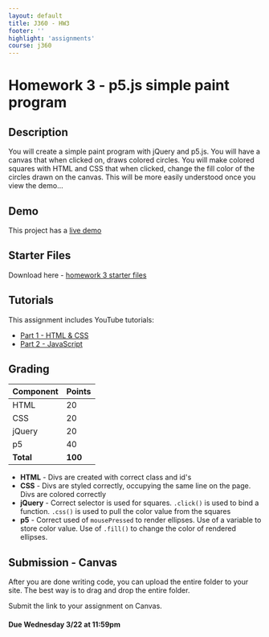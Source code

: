 ```yaml
---
layout: default
title: J360 - HW3
footer: ''
highlight: 'assignments'
course: j360
---
```

# Homework 3 - p5.js simple paint program
## Description
You will create a simple paint program with jQuery and p5.js. You will have a canvas that when clicked on, draws colored circles. You will make colored squares with HTML and CSS that when clicked, change the fill color of the circles drawn on the canvas. This will be more easily understood once you view the demo...

## Demo
This project has a [live demo](demo/hw3/)

## Starter Files
Download here - [homework 3 starter files](hw3-starter.zip)

## Tutorials
This assignment includes YouTube tutorials:

 * [Part 1 - HTML & CSS](https://youtu.be/GtUp-3DWd40)
 * [Part 2 - JavaScript](https://youtu.be/3SWXU_gkJ5s)

## Grading

| Component | Points  |
|:----------|:--------|
| HTML      | 20      |
| CSS       | 20      |
| jQuery    | 20      |
| p5        | 40      |
| **Total** | **100** |


* __HTML__ - Divs are created with correct class and id's
* __CSS__ - Divs are styled correctly, occupying the same line on the page. Divs are colored correctly
* __jQuery__ - Correct selector is used for squares. `.click()` is used to bind a function. `.css()` is used to pull the color value from the squares
* __p5__ - Correct used of `mousePressed` to render ellipses. Use of a variable to store color value. Use of `.fill()` to change the color of rendered ellipses.

## Submission - Canvas
After you are done writing code, you can upload the entire folder to your site. The best way is to drag and drop the entire folder.

Submit the link to your assignment on Canvas.

#### **Due Wednesday 3/22 at 11:59pm**